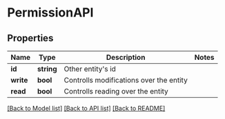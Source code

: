 # PermissionAPI

## Properties
Name | Type | Description | Notes
------------ | ------------- | ------------- | -------------
**id** | **string** | Other entity&#x27;s id | 
**write** | **bool** | Controlls modifications over the entity | 
**read** | **bool** | Controlls reading over the entity | 

[[Back to Model list]](../../README.md#documentation-for-models) [[Back to API list]](../../README.md#documentation-for-api-endpoints) [[Back to README]](../../README.md)


